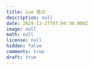 ```yaml
---
title: Lua 笔记
description: null
date: 2024-12-27T07:04:30.000Z
image: null
math: null
license: null
hidden: false
comments: true
draft: true
---
```











